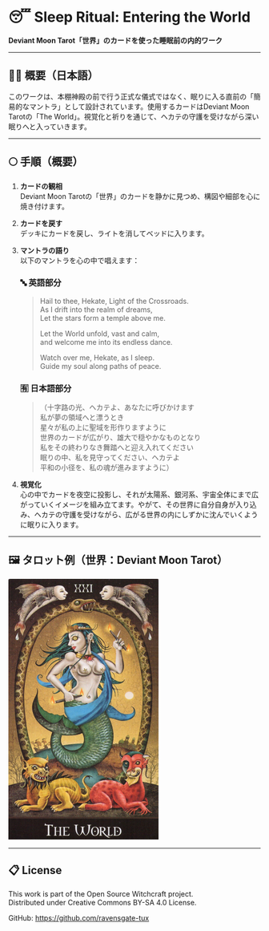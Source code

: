 
# 😴 Sleep Ritual: Entering the World  
**Deviant Moon Tarot「世界」のカードを使った睡眠前の内的ワーク**

---

## 🧙‍♀️ 概要（日本語）

このワークは、本棚神殿の前で行う正式な儀式ではなく、眠りに入る直前の「簡易的なマントラ」として設計されています。使用するカードはDeviant Moon Tarotの「The World」。視覚化と祈りを通じて、ヘカテの守護を受けながら深い眠りへと入っていきます。

---

## 🌕 手順（概要）

1. **カードの観相**  
   Deviant Moon Tarotの「世界」のカードを静かに見つめ、構図や細部を心に焼き付けます。

2. **カードを戻す**  
   デッキにカードを戻し、ライトを消してベッドに入ります。

3. **マントラの語り**  
   以下のマントラを心の中で唱えます：

   ### 🔤 英語部分
   > Hail to thee, Hekate, Light of the Crossroads.  
   > As I drift into the realm of dreams,  
   > Let the stars form a temple above me.  
   >  
   > Let the World unfold, vast and calm,  
   > and welcome me into its endless dance.  
   >  
   > Watch over me, Hekate, as I sleep.  
   > Guide my soul along paths of peace.  

   ### 🈶 日本語部分
   > （十字路の光、ヘカテよ、あなたに呼びかけます  
   > 私が夢の領域へと漂うとき  
   > 星々が私の上に聖域を形作りますように  
   > 世界のカードが広がり、雄大で穏やかなものとなり  
   > 私をその終わりなき舞踏へと迎え入れてください  
   > 眠りの中、私を見守ってください、ヘカテよ  
   > 平和の小径を、私の魂が進みますように）  

4. **視覚化**  
   心の中でカードを夜空に投影し、それが太陽系、銀河系、宇宙全体にまで広がっていくイメージを組み立てます。やがて、その世界に自分自身が入り込み、ヘカテの守護を受けながら、広がる世界の内にしずかに沈んでいくように眠りに入ります。

---

## 🖼️ タロット例（世界：Deviant Moon Tarot）

<img src="world_tarot_small.jpg" width="300">

---

## 📋 License
This work is part of the Open Source Witchcraft project.  
Distributed under Creative Commons BY-SA 4.0 License.

GitHub: https://github.com/ravensgate-tux
